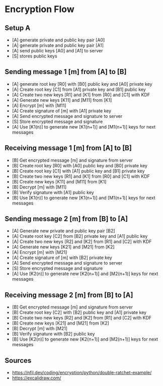 # Encryption Flow

## Setup A

- [A] generate private and public key pair [A0]
- [A] generate private and public key pair [A1]
- [A] send public keys [A0] and [A1] to server
- [S] stores public keys

## Sending message 1 [m] from [A] to [B]

- [A] generate root key [R0] with [B0] public key and [A0] private key
- [A] Create root key [C1] from [A1] private key and [B1] public key
- [A] Create two new keys [R1] and [K1] from [R0] and [C1] with KDF
- [A] Generate new keys [K11] and [M11] from [K1]
- [A] Encrypt [m] with [M11]
- [A] Create signature of [m] with [A1] private key
- [A] Send encrypted message and signature to server
- [S] Store encrypted message and signature
- [A] Use [K1(n)] to generate new [K1(n+1)] and [M1(n+1)] keys for next messages

## Receiving message 1 [m] from [A] to [B]

- [B] Get encrypted message [m] and signature from server
- [B] Create root key [R0] with [A0] public key and [B0] private key
- [B] Create root key [C1] with [A1] public key and [B1] private key
- [B] Create two new keys [R1] and [K1] from [R0] and [C1] with KDF
- [B] Create new keys [K11] and [M11] from [K1]
- [B] Decrypt [m] with [M11]
- [B] Verify signature with [A1] public key
- [B] Use [K1(n)] to generate new [K1(n+1)] and [M1(n+1)] keys for next messages

## Sending message 2 [m] from [B] to [A]

- [A] Generate new private and public key pair [B2]
- [A] Create root key [C2] from [B2] private key and [A1] public key
- [A] Create two new keys [R2] and [K2] from [R1] and [C2] with KDF
- [A] Generate new keys [K21] and [M21] from [K2]
- [A] Encrypt [m] with [M21]
- [A] Create signature of [m] with [B2] private key
- [A] Send encrypted message and signature to server
- [S] Store encrypted message and signature
- [A] Use [K2(n)] to generate new [K2(n+1)] and [M2(n+1)] keys for next messages

## Receiving message 2 [m] from [B] to [A]

- [B] Get encrypted message [m] and signature from server
- [B] Create root key [C2] with [B2] public key and [A1] private key
- [B] Create two new keys [R2] and [K2] from [R1] and [C2] with KDF
- [B] Create new keys [K21] and [M21] from [K2]
- [B] Decrypt [m] with [M21]
- [B] Verify signature with [B2] public key
- [B] Use [K2(n)] to generate new [K2(n+1)] and [M2(n+1)] keys for next messages

## Sources

- <https://nfil.dev/coding/encryption/python/double-ratchet-example/>
- <https://excalidraw.com/>
